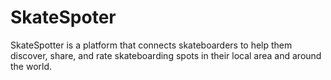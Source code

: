 # SkateSpoter
SkateSpotter is a platform that connects skateboarders to help them discover, share, and rate skateboarding spots in their local area and around the world.
